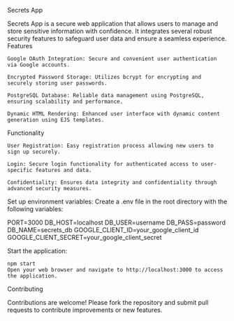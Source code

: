Secrets App

Secrets App is a secure web application that allows users to manage and store sensitive information with confidence. It integrates several robust security features to safeguard user data and ensure a seamless experience.
Features

    Google OAuth Integration: Secure and convenient user authentication via Google accounts.

    Encrypted Password Storage: Utilizes bcrypt for encrypting and securely storing user passwords.

    PostgreSQL Database: Reliable data management using PostgreSQL, ensuring scalability and performance.

    Dynamic HTML Rendering: Enhanced user interface with dynamic content generation using EJS templates.

Functionality

    User Registration: Easy registration process allowing new users to sign up securely.

    Login: Secure login functionality for authenticated access to user-specific features and data.

    Confidentiality: Ensures data integrity and confidentiality through advanced security measures.

Set up environment variables:
Create a .env file in the root directory with the following variables:

PORT=3000
DB_HOST=localhost
DB_USER=username
DB_PASS=password
DB_NAME=secrets_db
GOOGLE_CLIENT_ID=your_google_client_id
GOOGLE_CLIENT_SECRET=your_google_client_secret

Start the application:

    npm start
    Open your web browser and navigate to http://localhost:3000 to access the application.

Contributing

Contributions are welcome! Please fork the repository and submit pull requests to contribute improvements or new features.
